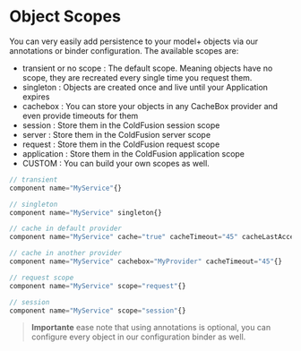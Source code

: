 # Object Scopes

You can very easily add persistence to your model+ objects via our annotations or binder configuration. The available scopes are:

* transient or no scope : The default scope. Meaning objects have no scope, they are recreated every single time you request them.
* singleton : Objects are created once and live until your Application expires
* cachebox : You can store your objects in any CacheBox provider and even provide timeouts for them
* session : Store them in the ColdFusion session scope
* server : Store them in the ColdFusion server scope
* request : Store them in the ColdFusion request scope
* application : Store them in the ColdFusion application scope
* CUSTOM : You can build your own scopes as well.


```js
// transient
component name="MyService"{}

// singleton
component name="MyService" singleton{}

// cache in default provider
component name="MyService" cache="true" cacheTimeout="45" cacheLastAccessTimeout="15"{}

// cache in another provider
component name="MyService" cachebox="MyProvider" cacheTimeout="45"{}

// request scope
component name="MyService" scope="request"{}

// session
component name="MyService" scope="session"{}
```

> **Importante** ease note that using annotations is optional, you can configure every object in our configuration binder as well.